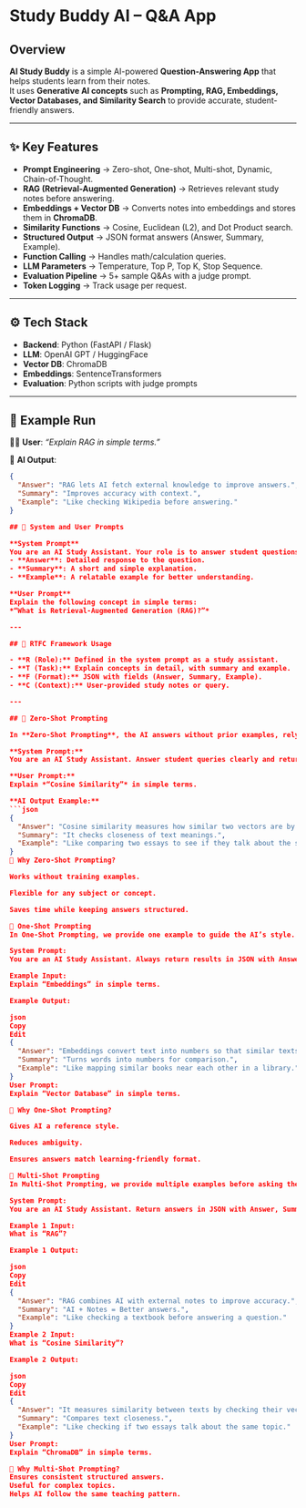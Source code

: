 #  Study Buddy AI – Q&A App  

## Overview  
**AI Study Buddy** is a simple AI-powered **Question-Answering App** that helps students learn from their notes.  
It uses **Generative AI concepts** such as **Prompting, RAG, Embeddings, Vector Databases, and Similarity Search** to provide accurate, student-friendly answers.  

---

## ✨ Key Features  
- **Prompt Engineering** → Zero-shot, One-shot, Multi-shot, Dynamic, Chain-of-Thought.  
- **RAG (Retrieval-Augmented Generation)** → Retrieves relevant study notes before answering.  
- **Embeddings + Vector DB** → Converts notes into embeddings and stores them in **ChromaDB**.  
- **Similarity Functions** → Cosine, Euclidean (L2), and Dot Product search.  
- **Structured Output** → JSON format answers (Answer, Summary, Example).  
- **Function Calling** → Handles math/calculation queries.  
- **LLM Parameters** → Temperature, Top P, Top K, Stop Sequence.  
- **Evaluation Pipeline** → 5+ sample Q&As with a judge prompt.  
- **Token Logging** → Track usage per request.  

---

## ⚙️ Tech Stack  
- **Backend**: Python (FastAPI / Flask)  
- **LLM**: OpenAI GPT / HuggingFace  
- **Vector DB**: ChromaDB  
- **Embeddings**: SentenceTransformers  
- **Evaluation**: Python scripts with judge prompts  

---

## 🧪 Example Run  
👩‍🎓 **User**: *“Explain RAG in simple terms.”*  

📘 **AI Output**:  
```json
{
  "Answer": "RAG lets AI fetch external knowledge to improve answers.",
  "Summary": "Improves accuracy with context.",
  "Example": "Like checking Wikipedia before answering."
}

## 🔹 System and User Prompts

**System Prompt**  
You are an AI Study Assistant. Your role is to answer student questions based on their notes. Always return results in JSON format containing:  
- **Answer**: Detailed response to the question.  
- **Summary**: A short and simple explanation.  
- **Example**: A relatable example for better understanding.  

**User Prompt**  
Explain the following concept in simple terms:  
*“What is Retrieval-Augmented Generation (RAG)?”*  

---

## 📌 RTFC Framework Usage  

- **R (Role):** Defined in the system prompt as a study assistant.  
- **T (Task):** Explain concepts in detail, with summary and example.  
- **F (Format):** JSON with fields (Answer, Summary, Example).  
- **C (Context):** User-provided study notes or query.  

---

## 🎯 Zero-Shot Prompting  

In **Zero-Shot Prompting**, the AI answers without prior examples, relying only on instructions.  

**System Prompt:**  
You are an AI Study Assistant. Answer student queries clearly and return results in JSON with fields Answer, Summary, and Example.  

**User Prompt:**  
Explain *“Cosine Similarity”* in simple terms.  

**AI Output Example:**  
```json
{
  "Answer": "Cosine similarity measures how similar two vectors are by comparing their angle.",
  "Summary": "It checks closeness of text meanings.",
  "Example": "Like comparing two essays to see if they talk about the same topic."
}
📌 Why Zero-Shot Prompting?

Works without training examples.

Flexible for any subject or concept.

Saves time while keeping answers structured.

🎯 One-Shot Prompting
In One-Shot Prompting, we provide one example to guide the AI’s style.

System Prompt:
You are an AI Study Assistant. Always return results in JSON with Answer, Summary, and Example.

Example Input:
Explain “Embeddings” in simple terms.

Example Output:

json
Copy
Edit
{
  "Answer": "Embeddings convert text into numbers so that similar texts are close in space.",
  "Summary": "Turns words into numbers for comparison.",
  "Example": "Like mapping similar books near each other in a library."
}
User Prompt:
Explain “Vector Database” in simple terms.

📌 Why One-Shot Prompting?

Gives AI a reference style.

Reduces ambiguity.

Ensures answers match learning-friendly format.

🎯 Multi-Shot Prompting
In Multi-Shot Prompting, we provide multiple examples before asking the real question.

System Prompt:
You are an AI Study Assistant. Return answers in JSON with Answer, Summary, and Example.

Example 1 Input:
What is “RAG”?

Example 1 Output:

json
Copy
Edit
{
  "Answer": "RAG combines AI with external notes to improve accuracy.",
  "Summary": "AI + Notes = Better answers.",
  "Example": "Like checking a textbook before answering a question."
}
Example 2 Input:
What is “Cosine Similarity”?

Example 2 Output:

json
Copy
Edit
{
  "Answer": "It measures similarity between texts by checking their vector angle.",
  "Summary": "Compares text closeness.",
  "Example": "Like checking if two essays talk about the same topic."
}
User Prompt:
Explain “ChromaDB” in simple terms.

📌 Why Multi-Shot Prompting?
Ensures consistent structured answers.
Useful for complex topics.
Helps AI follow the same teaching pattern.